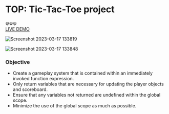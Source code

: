 # TOP: Tic-Tac-Toe project

⟱⟱⟱
<br />
[LIVE DEMO](https://acdeguia.github.io/tic-tac-toe)

![Screenshot 2023-03-17 133819](https://user-images.githubusercontent.com/67185278/225821783-59be7339-8603-44d0-bfc6-6c690434698d.png)

![Screenshot 2023-03-17 133848](https://user-images.githubusercontent.com/67185278/225821788-730b2bc0-cb48-48f5-a705-e0e9b4ed6170.png)

### Objective
* Create a gameplay system that is contained within an immediately invoked function expression.
* Only return variables that are necessary for updating the player objects and scoreboard.
* Ensure that any variables not returned are undefined within the global scope.
* Minimize the use of the global scope as much as possible.
